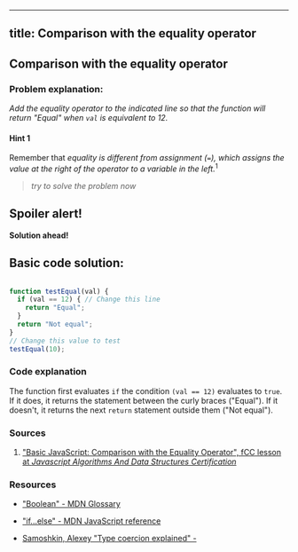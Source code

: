 
---
title: Comparison with the equality operator
---
## Comparison with the equality operator


### Problem explanation:
_Add the equality operator to the indicated line so that the function will return "Equal" when `val` is equivalent to 12._

#### Hint 1
Remember that _equality is different from assignment (`=`), which assigns the value at the right of the operator to a variable in the left._<sup>1</sup>
> _try to solve the problem now_


## Spoiler alert!

**Solution ahead!**

## Basic code solution:

```javascript

function testEqual(val) {
  if (val == 12) { // Change this line
    return "Equal";
  }
  return "Not equal";
}
// Change this value to test
testEqual(10);

```

### Code explanation
The function first evaluates `if` the condition `(val == 12)` evaluates to `true`. If it does, it returns the statement between the curly braces ("Equal"). If it doesn't, it returns the next `return` statement outside them ("Not equal"). 

### Sources
1. ["Basic JavaScript: Comparison with the Equality Operator", fCC lesson at *Javascript Algorithms And Data Structures Certification*](https://learn.freecodecamp.org/javascript-algorithms-and-data-structures/basic-javascript/comparison-with-the-equality-operator)

### Resources
- ["Boolean" - MDN Glossary](https://developer.mozilla.org/en-US/docs/Glossary/Boolean)

- ["if...else" - MDN JavaScript reference](https://developer.mozilla.org/en-US/docs/Web/JavaScript/Reference/Statements/if...else)

- [Samoshkin, Alexey "Type coercion explained" - ](https://medium.freecodecamp.org/js-type-coercion-explained-27ba3d9a2839)
<!--stackedit_data:
eyJoaXN0b3J5IjpbLTMxNTg1MDUzLC0xNzQzNDY0NDY5XX0=
-->